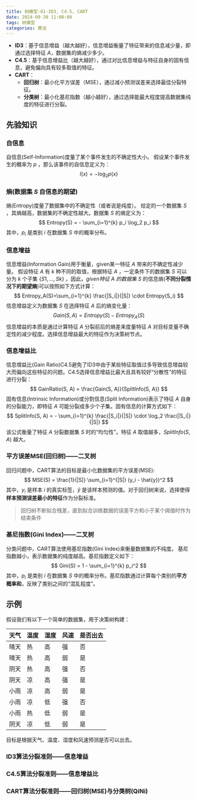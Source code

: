 ```yaml
---
title: 树模型-01-ID3, C4.5, CART
date: 2024-09-30 11:00:00
tags: 树模型
categories: 算法
---
```


- **ID3**：基于信息增益（越大越好），信息增益衡量了特征带来的信息减少量，即通过选择特征 $A$，数据集的熵减少多少。
- **C4.5**：基于信息增益比（越大越好），通过对比信息增益与特征自身的固有信息，避免偏向具有较多取值的特征。
- **CART**：
  - **回归树**：最小化平方误差（MSE），通过减小预测误差来选择最佳分裂特征。
  - **分类树**：最小化基尼指数（越小越好），通过选择能最大程度提高数据集纯度的特征进行分裂。

## 先验知识

### 自信息
自信息(Self-Information)度量了某个事件发生的不确定性大小。
假设某个事件发生的概率为 $p$ ，那么该事件的自信息定义为：
$$
I(x) = - \log_2 p(x)
$$
### 熵(数据集 $S$ 自信息的期望)
熵(Entropy)度量了数据集中的不确定性（或者说是纯度）。
给定的一个数据集 $S$ ，其熵越高，数据集的不确定性越大。数据集 $S$ 的熵定义为：
$$
Entropy(S) = - \sum_{i=1}^{k} p_i \log_2 p_i
$$
其中，$p_i$ 是类别 $i$ 在数据集 $S$ 中的概率分布。

### 信息增益
信息增益(Information Gain)用于衡量，given某一特征 $A$ 带来的不确定性减少量。
假设特征 $A$ 有 $k$ 种不同的取值，根据特征 $A$ ，一定条件下的数据集 $S$ 可以分为 $k$ 个子集 $\{S1,...,Sk\}$ ，因此，*given特征 $A$ 的数据集 $S$* 的信息熵(**不同分裂情况下的期望熵**)可以按照如下方式计算：
$$
Entropy_A(S)=\sum_{i=1}^{k} \frac{|S_i|}{|S|} \cdot Entropy(S_i)
$$
信息增益定义为数据集 $S$ 在选择特征 $A$ 后的熵变化量：
$$
Gain(S, A) = Entropy(S) - Entropy_A(S)
$$
信息增益的本质是通过计算特征 $A$ 分裂前后的熵差来度量特征 $A$ 对目标变量不确定性的减少程度。选择信息增益最大的特征作为决策树节点。

### 信息增益比
信息增益比(Gain Ratio)C4.5避免了ID3中由于某些特征取值过多导致信息增益较大而偏向这些特征的问题。C4.5选择信息增益比最大且具有较好“分散性”的特征进行分裂：
$$
GainRatio(S, A) = \frac{Gain(S, A)}{SplitInfo(S, A)}
$$
固有信息(Intrinsic Information)或分割信息(Split Information)表示了特征 $A$ 自身的分裂能力，即特征 $A$ 可能分裂成多少个子集。固有信息的计算方式如下：
$$
SplitInfo(S, A) = - \sum_{i=1}^{k} \frac{|S_i|}{|S|} \cdot \log_2 \frac{|S_i|}{|S|}
$$
该公式衡量了特征 $A$ 分裂数据集 $S$ 时的“均匀性”。特征 $A$ 取值越多，$SplitInfo(S, A)$ 越大。

### 平方误差MSE(回归树)——二叉树

回归问题中，CART算法的目标是最小化数据集的平方误差(MSE):
$$
MSE(S) = \frac{1}{|S|} \sum_{i=1}^{|S|} (y_i - \hat{y})^2
$$其中，$y_i$ 是样本 $i$ 的真实标签，$\hat{y}$ 是该样本预测的值。对于回归树来说，选择使得**样本预测误差最小的特征**作为分裂标准。
> 回归树不断拟合残差，直到拟合训练数据的误差平方和小于某个阈值时作为结束条件

### 基尼指数(Gini Index)——二叉树

分类问题中，CART算法使用基尼指数(Gini Index)来衡量数据集的不纯度。
基尼指数越小，表示数据集的纯度越高。基尼指数定义如下：
$$
Gini(S) = 1 - \sum_{i=1}^{k} p_i^2
$$其中，$p_i$ 是类别 $i$ 在数据集 $S$ 中的概率分布。基尼指数通过计算每个类别的**平方概率和**，反映了类别之间的“混乱程度”。


## 示例

假设我们有以下一个简单的数据集，用于决策树构建：

| 天气  | 温度  | 湿度  | 风速  | 是否出去 |
| --- | --- | --- | --- | ---- |
| 晴天  | 热   | 高   | 强   | 否    |
| 晴天  | 热   | 高   | 弱   | 是    |
| 阴天  | 热   | 高   | 强   | 否    |
| 阴天  | 凉   | 高   | 强   | 是    |
| 小雨  | 凉   | 高   | 弱   | 是    |
| 小雨  | 凉   | 低   | 强   | 否    |
| 小雨  | 热   | 低   | 弱   | 是    |
| 阴天  | 凉   | 低   | 弱   | 是    |

目标是根据天气、温度、湿度和风速预测是否可以出去。

### ID3算法分裂准则——信息增益


### C4.5算法分裂准则——信息增益比


### CART算法分裂准则——回归树(MSE)与分类树(QiNi)








